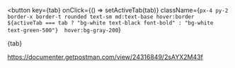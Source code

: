 <button
  key={tab}
  onClick={() => setActiveTab(tab)}
  className={`px-4 py-2 border-x border-t rounded text-sm md:text-base hover:border 
    ${activeTab === tab ? "bg-white text-black font-bold" : "bg-white text-green-500"} 
    hover:bg-gray-200`}
>
  {tab}
</button>


https://documenter.getpostman.com/view/24316849/2sAYX2M43f